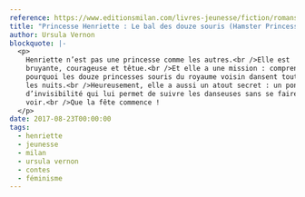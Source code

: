 ```yaml
---
reference: https://www.editionsmilan.com/livres-jeunesse/fiction/romans-7-11-ans-fiction/le-bal-des-douze-souris
title: "Princesse Henriette : Le bal des douze souris (Hamster Princess, Of Mice and Magic)"
author: Ursula Vernon
blockquote: |-
  <p>
    Henriette n’est pas une princesse comme les autres.<br />Elle est
    bruyante, courageuse et têtue.<br />Et elle a une mission : comprendre
    pourquoi les douze princesses souris du royaume voisin dansent toutes
    les nuits.<br />Heureusement, elle a aussi un atout secret : un poncho
    d’invisibilité qui lui permet de suivre les danseuses sans se faire
    voir.<br />Que la fête commence !
  </p>
date: 2017-08-23T00:00:00
tags:
  - henriette
  - jeunesse
  - milan
  - ursula vernon
  - contes
  - féminisme
---
```

